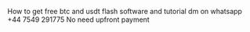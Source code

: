 How to get free btc and usdt flash software and tutorial 
dm on whatsapp +44 7549 291775
No need upfront payment
